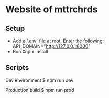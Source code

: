 # Website of mttrchrds

## Setup
- Add a '.env' file at root. Enter the following: API_DOMAIN="http://127.0.0.1:8000"
- Run ¢npm install

## Scripts

Dev environment
$ npm run dev

Production build
$ npm run prod
